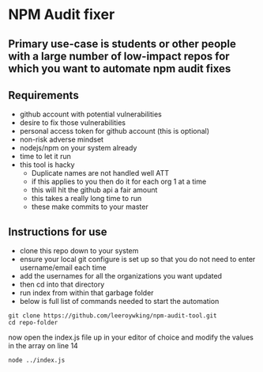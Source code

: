 # NPM Audit fixer
## Primary use-case is students or other people with a large number of low-impact repos for which you want to automate npm audit fixes

## Requirements
* github account with potential vulnerabilities 
* desire to fix those vulnerabilities
* personal access token for github account (this is optional)
* non-risk adverse mindset
* nodejs/npm on your system already
* time to let it run 
* this tool is hacky
  * Duplicate names are not handled well ATT
  * if this applies to you then do it for each org 1 at a time
  * this will hit the github api a fair amount
  * this takes a really long time to run
  * these make commits to your master


## Instructions for use 
* clone this repo down to your system
* ensure your local git configure is set up so that you do not need to enter username/email each time
* add the usernames for all the organizations you want updated
* then cd into that directory
* run index from within that garbage folder
* below is full list of commands needed to start the automation

```
git clone https://github.com/leeroywking/npm-audit-tool.git
cd repo-folder
```

now open the index.js file up in your editor of choice and modify the values in the array on line 14
```
node ../index.js
```